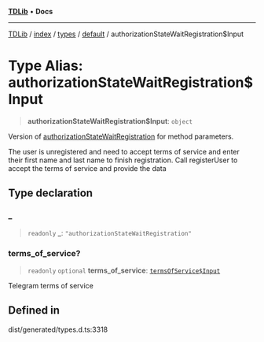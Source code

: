 [**TDLib**](../../../../../../README.md) • **Docs**

***

[TDLib](../../../../../../modules.md) / [index](../../../../../README.md) / [types](../../../README.md) / [default](../README.md) / authorizationStateWaitRegistration$Input

# Type Alias: authorizationStateWaitRegistration$Input

> **authorizationStateWaitRegistration$Input**: `object`

Version of [authorizationStateWaitRegistration](authorizationStateWaitRegistration.md) for method parameters.

The user is unregistered and need to accept terms of service and enter their first name and last name to finish registration. Call registerUser to accept the terms of service and provide the data

## Type declaration

### \_

> `readonly` **\_**: `"authorizationStateWaitRegistration"`

### terms\_of\_service?

> `readonly` `optional` **terms\_of\_service**: [`termsOfService$Input`](termsOfService$Input-1.md)

Telegram terms of service

## Defined in

dist/generated/types.d.ts:3318

